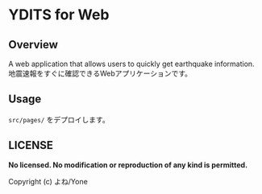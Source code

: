 
# YDITS for Web

## Overview

A web application that allows users to quickly get earthquake information.  
地震速報をすぐに確認できるWebアプリケーションです。

## Usage

`src/pages/` をデプロイします。

## LICENSE

**No licensed. No modification or reproduction of any kind is permitted.**

Copyright (c) よね/Yone
